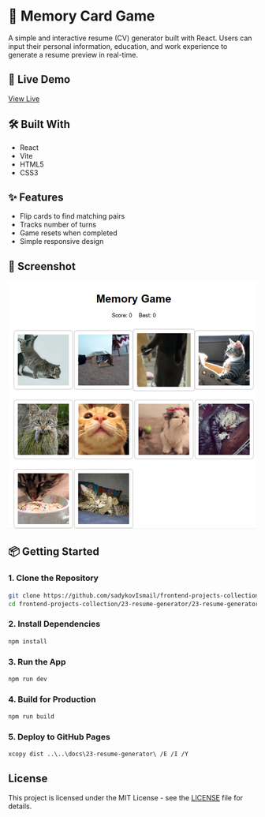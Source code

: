 # 📝 Memory Card Game

A simple and interactive resume (CV) generator built with React. Users can input their personal information, education, and work experience to generate a resume preview in real-time.

## 🔗 Live Demo  
[View Live](https://sadykovismail.github.io/frontend-projects-collection/28-memory-card-game/)

## 🛠️ Built With
- React
- Vite
- HTML5
- CSS3

## ✨ Features
- Flip cards to find matching pairs
- Tracks number of turns
- Game resets when completed
- Simple responsive design

## 📸 Screenshot
![Resume Generator Screenshot](./screenshot.png)

## 📦 Getting Started

### 1. Clone the Repository
```bash
git clone https://github.com/sadykovIsmail/frontend-projects-collection.git
cd frontend-projects-collection/23-resume-generator/23-resume-generator
```

### 2. Install Dependencies
```bash
npm install
```

### 3. Run the App
```bash
npm run dev
```

### 4. Build for Production
```bash
npm run build
```

### 5. Deploy to GitHub Pages
```bash
xcopy dist ..\..\docs\23-resume-generator\ /E /I /Y
```

## License

This project is licensed under the MIT License - see the [LICENSE](./LICENSE) file for details.

